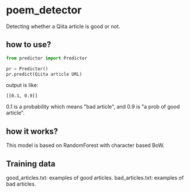 # poem_detector
Detecting whether a Qiita article is good or not.

## how to use?

```python
from predictor import Predictor

pr = Predictor()
pr.predict(Qiita article URL)
```

output is like:

```
[[0.1, 0.9]]
```

0.1 is a probability which means "bad article", and 0.9 is "a prob of good article".

## how it works?

This model is based on RandomForest with character based BoW.

## Training data

good_articles.txt: examples of good articles.
bad_articles.txt: examples of bad articles.